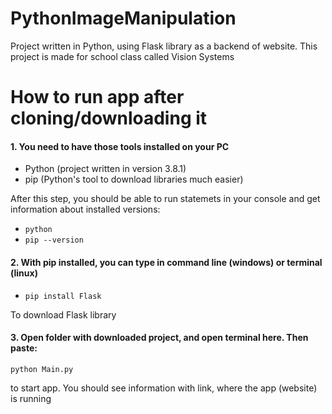 # PythonImageManipulation
Project written in Python, using Flask library as a backend of website. This project is made for school class called Vision Systems

# How to run app after cloning/downloading it

#### 1. You need to have those tools installed on your PC

- Python (project written in version 3.8.1)
- pip (Python's tool to download libraries much easier)

After this step, you should be able to run statemets in your console and get information about installed versions:
- ```python```
- ```pip --version```

#### 2. With pip installed, you can type in command line (windows) or terminal (linux)

- ```pip install Flask``` 

To download Flask library

#### 3. Open folder with downloaded project, and open terminal here. Then paste:

```python Main.py```

to start app. You should see information with link, where the app (website) is running
